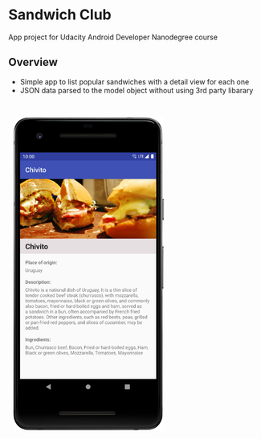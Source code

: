 # Sandwich Club 
App project for Udacity Android Developer Nanodegree course <br>

## Overview
* Simple app to list popular sandwiches with a detail view for each one
* JSON data parsed to the model object without using 3rd party libarary

<br>
<p>
<img hspace="10" src="s1.png" width="300px"/> 
